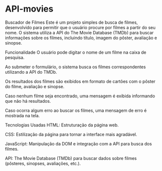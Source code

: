 # API-movies
Buscador de Filmes
Este é um projeto simples de busca de filmes, desenvolvido para permitir que o usuário procure por filmes a partir do seu nome. O sistema utiliza a API do The Movie Database (TMDb) para buscar informações sobre os filmes, incluindo título, imagem do pôster, avaliação e sinopse.

Funcionalidade
O usuário pode digitar o nome de um filme na caixa de pesquisa.

Ao submeter o formulário, o sistema busca os filmes correspondentes utilizando a API do TMDb.

Os resultados dos filmes são exibidos em formato de cartões com o pôster do filme, avaliação e sinopse.

Caso nenhum filme seja encontrado, uma mensagem é exibida informando que não há resultados.

Caso ocorra algum erro ao buscar os filmes, uma mensagem de erro é mostrada na tela.

Tecnologias Usadas
HTML: Estruturação da página web.

CSS: Estilização da página para tornar a interface mais agradável.

JavaScript: Manipulação da DOM e integração com a API para busca dos filmes.

API: The Movie Database (TMDb) para buscar dados sobre filmes (pôsteres, sinopses, avaliações, etc.).

